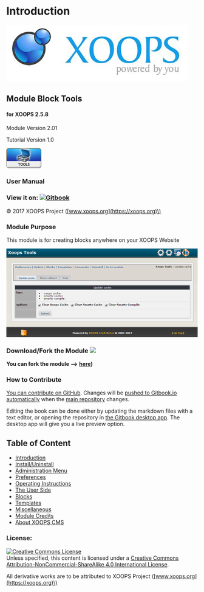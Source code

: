 # Introduction

![logoXoops.jpg](.gitbook/assets/logoxoops.jpg)

## Module Block Tools

#### for XOOPS 2.5.8

Module Version 2.01

Tutorial Version 1.0

![logoModule.png](.gitbook/assets/logomodule.png)

### User Manual

### View it on: [![Gitbook](https://xoops.org/images/logoGitbookSmall.png)](https://www.gitbook.com/book/xoops/XXX-tutorial/)

© 2017 XOOPS Project \([www.xoops.org](https://xoops.org)\)

### Module Purpose

This module is for creating blocks anywhere on your XOOPS Website

![ Figure 1: Main view of the Block Tools Module \(Admin side\)](.gitbook/assets/image001.png)

### Download/Fork the Module ![](https://xoops.org/images/forkit.png)

**You can fork the module --&gt;** [**here**](https://github.com/XoopsModules25x/block%20tools)**\)**

### How to Contribute

[You can contribute on GitHub](https://github.com/XoopsDocs/blocktools-tutorial). Changes will be [pushed to Gitbook.io automatically](https://www.gitbook.com/book/xoops/blocktools-tutorial/activity) when the [main repository](https://github.com/XoopsDocs/blocktools-tutorial) changes.

Editing the book can be done either by updating the markdown files with a text editor, or opening the repository in [the Gitbook desktop app](https://github.com/GitbookIO/editor/blob/master/README.md). The desktop app will give you a live preview option.

## Table of Content

* [Introduction](introduction.md)
* [Install/Uninstall](install-uninstall.md)
* [Administration Menu](administration-menu.md)
* [Preferences](preferences.md)
* [Operating Instructions](operating-instructions.md)
* [The User Side](the-user-side.md)
* [Blocks](blocks.md)
* [Templates](templates.md)
* [Miscellaneous](other.md) 
* [Module Credits](module-credits.md)
* [About XOOPS CMS](about-xoops-cms.md)

### License:

[![Creative Commons License](https://i.creativecommons.org/l/by-nc-sa/4.0/88x31.png)](http://creativecommons.org/licenses/by-nc-sa/4.0/)  
Unless specified, this content is licensed under a [Creative Commons Attribution-NonCommercial-ShareAlike 4.0 International License](http://creativecommons.org/licenses/by-nc-sa/4.0/).

All derivative works are to be attributed to XOOPS Project \([www.xoops.org](https://xoops.org)\)

